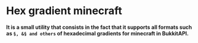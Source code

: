 # Hex gradient minecraft

**It is a small utility that consists in the fact that it supports all formats such as `§, &§ and others` of hexadecimal gradients for minecraft in BukkitAPI.**